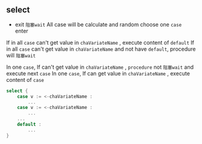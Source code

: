 ##  select
* exit `阻塞wait` 
All case will be calculate and random choose one `case` enter

If in all `case` can't get value in `chaVariateName` , execute content of `default` 
If in all `case` can't get value in `chaVariateName` and not have `default`, procedure will `阻塞wait` 

In one `case`, If can't get value in `chaVariateName` , `procedure` not `阻塞wait` and execute next `case`
In one `case`, If can get value in `chaVariateName` , execute content of `case` 

```go
select {
	case v := <-chaVariateName :
		...
	case v := <-chaVariateName :
		...
	...
	default :
		...
}
```

